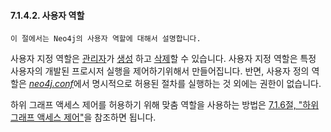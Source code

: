 #### 7.1.4.2. 사용자 역할 

```
이 절에서는 Neo4j의 사용자 역할에 대해서 설명합니다. 
```


사용자 지정 역할은 [관리자](/security/authentication-authorization/terminology.md)가 [생성](/security/authentication-authorization/native-user-and-role-management/procedures-for-native-user-and-role-management.md/#user-roles-create-role) 하고 [삭제](/security/authentication-authorization/native-user-and-role-management/procedures-for-native-user-and-role-management.md/#user-roles-delete-role)할 수 있습니다. 사용자 지정 역할은 특정 사용자의 개발된 프로시저 실행을 제어하기위해서 만들어집니다. 반면, 사용자 정의 역할은 [*neo4j.conf*](/configuration/file-locations.md)에서 명시적으로 허용된 절차를 실행하는 것 외에는 권한이 없습니다. 

하위 그래프 액세스 제어를 허용하기 위해 맞춤 역할을 사용하는 방법은 [7.1.6절, "하위 그래프 액세스 제어"](/security/authentication-authorization/subgraph-access-control.md)을 참조하면 됩니다. 